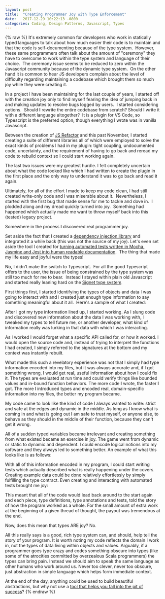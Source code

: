 ```yaml
---
layout: post
title:  "Creating Programmer Joy with Type Enforcement"
date:   2017-12-29 10:22:13 -0800
categories: Coding, Design Patterns, Javascript, Types
---
```

{% raw %}
It's extremely common for developers who work in statically typed languages to talk about how much easier their code is to maintain and that the code is self-documenting because of the type system.  However, these same programmers often talk about the amount of "ceremony" they have to overcome to work within the type system and language of their choice.  The ceremony issue seems to be reduced to zero within the Javascript community because of the dynamic type system.  On the other hand it is common to hear JS developers complain about the level of difficulty regarding maintaining a codebase which brought them so much joy while they were creating it.

In a project I have been maintaining for the last couple of years, I started off with the creation joy only to find myself fearing the idea of jumping back in and making updates to resolve bugs logged by users.  I started considering options.  Should I rewrite the entire codebase from scratch? Should I write it with a different language altogether?  It is a plugin for VS Code, so Typescript is the preferred option, though everything I wrote was in vanilla Javascript.

Between the creation of <a href="https://marketplace.visualstudio.com/items?itemName=cmstead.jsrefactor" rel="noopener" target="_blank">JS Refactor</a> and this past November, I started creating a suite of different libraries all of which were employed to solve the exact kinds of problems I had in my plugin: tight coupling, undocumented code, uncertainty, and the requirement of having to go back and reread my code to rebuild context so I could start working again.

The last two issues were my greatest hurdle. I felt completely uncertain about what the code looked like which I had written to create the plugin in the first place and the only way to understand it was to go back and read it again.

Ultimately, for all of the effort I made to keep my code clean, I had still created write-only code and I was miserable about it.  Nevertheless, I started with the first bug that made sense for me to tackle and dove in.  I plodded along and my dread quickly turned into joy.  Something had happened which actually made me want to throw myself back into this (tested) legacy project.

Somewhere in the process I discovered real programmer joy.

Set aside the fact that I created a <a href="https://www.npmjs.com/package/dject" rel="noopener" target="_blank">dependency injection library</a> and integrated it a while back (this was not the source of my joy). Let's even set aside the tool I created for <a href="https://www.npmjs.com/package/mochadoc" rel="noopener" target="_blank">turning automated tests written in Mocha, Jasmine and Jest into human readable documentation</a>.  The thing that made my life easy and joyful were the types!

No, I didn't make the switch to Typescript.  For all the good Typescript offers to the user, the issue of being constrained by the type system was still too much for me to bear.  Instead I stayed within plain old Javascript and started really leaning hard on the <a href="https://www.npmjs.com/package/signet" rel="noopener" target="_blank">Signet type system</a>.

First things first, I started identifying the types of objects and data I was going to interact with and I created just enough type information to say something meaningful about it all.  Here's a sample of what I created:

<script src="https://gist.github.com/cmstead/7e72bb3dc4db04ef562531bd04c8e78a.js"></script>

After I got my type information lined up, I started working. As I slung code and discovered new information about the data I was working with, I tweaked my types to tell future me, or another developer, what kind of information really was lurking in that data with which I was interacting.

As I worked I would forget what a specific API called for, or how it worked.  I would open the source code and, instead of trying to interpret the functions I had created, I simply referred to the signatures at the bottom and my context was instantly rebuilt.

What made this such a revelatory experience was not that I simply had type information encoded into my files, but it was always accurate and, if I got something wrong, I would get real, useful information about how I could fix it. The types are evaluated at run time and could verify things like bounded values and in-bound function behaviors. The more code I wrote, the faster I got.  The more I introduced types and encoded real, domain-specific information into my files, the better my program became.

My code came to look like the kind of code I always wanted to write: strict and safe at the edges and dynamic in the middle.  As long as I know what is coming in and what is going out I am safe to trust myself, or anyone else, to behave as they should in the middle of their function, because they can't get it wrong.

All of a sudden typed variables became irrelevant and creating something from what existed became an exercise in joy.  The game went from dynamic or static to dynamic and dependent.  I could encode logical notions into my software and they always led to something better. An example of what this looks like is as follows:

<script src="https://gist.github.com/cmstead/1eff9e7ddcf2f2195788dca8a4edc8ab.js"></script>

With all of this information encoded in my program, I could start writing tests which actually described what is really happening under the covers.  Creating example data could be done relatively effortlessly by simply fulfilling the type contract.  Even creating and interacting with automated tests brought me joy:

<script src="https://gist.github.com/cmstead/e29ff045591f7f2dfc3064ad380f07b2.js"></script>

This meant that all of the code would lead back around to the start again and each piece, type definitions, type annotations and tests, told the story of how the program worked as a whole. For the small amount of extra work at the beginning of a given thread of thought, the payout was tremendous at the end.

Now, does this mean that types ARE joy? No.

All this really says is a good, rich type system can, and should, help tell the story of your program.  It is worth noting my code reflects the domain I work in, not the types of data living within objects and values. Arguably, if a programmer goes type crazy and codes something obscure into types (like some of the atrocities committed by overzealous Scala programmers) the types can bring pain. Instead we should aim to speak the same language as other humans who work around us.  Never too clever, never too obscure, just abstraction in simple language which helps form immediate context.

At the end of the day, anything could be used to build beautiful abstractions, but why not use a <a href="https://www.npmjs.com/package/signet" rel="noopener" target="_blank">tool that helps you fall into the pit of success</a>?
{% endraw %}
    